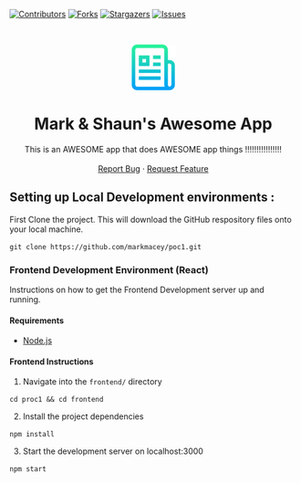 <!-- PROJECT SHIELDS -->

[![Contributors][contributors-shield]][contributors-url]
[![Forks][forks-shield]][forks-url]
[![Stargazers][stars-shield]][stars-url]
[![Issues][issues-shield]][issues-url]

<!-- PROJECT LOGO -->
<br />
<p align="center">
  <a href="https://github.com/markmacey/poc1">
    <img src="images/logo.png" alt="Logo" width="80" height="80">
  </a>

  <h1 align="center">Mark & Shaun's Awesome App</h1>

  <p align="center">
    This is an AWESOME app that does AWESOME app things !!!!!!!!!!!!!!!!
    <br />
    <br />
    <a href="https://github.com/markmacey/poc1/issues">Report Bug</a>
    ·
    <a href="https://github.com/markmacey/poc1/issues">Request Feature</a>
  </p>
</p>

<!-- GETTING STARTED -->

## Setting up Local Development environments :

First Clone the project. This will download the GitHub respository files onto your local machine.

```Shell
git clone https://github.com/markmacey/poc1.git
```

### Frontend Development Environment (React)

Instructions on how to get the Frontend Development server up and running.

#### Requirements

- [Node.js](https://nodejs.org)

#### Frontend Instructions

1. Navigate into the `frontend/` directory

```Shell
cd proc1 && cd frontend
```

2. Install the project dependencies

```Shell
npm install
```

3. Start the development server on localhost:3000

```Shell
npm start
```

<!-- MARKDOWN LINKS & IMAGES -->
<!--
*** I'm using markdown "reference style" links for readability.
*** Reference links are enclosed in brackets [ ] instead of parentheses ( ).
*** for contributors-url, forks-url, etc. This is an optional, concise syntax you may use.
*** https://www.markdownguide.org/basic-syntax/#reference-style-links
-->

[contributors-shield]: https://img.shields.io/github/contributors/markmacey/poc1.svg?style=for-the-badge
[contributors-url]: https://github.com/markmacey/poc1/graphs/contributors
[forks-shield]: https://img.shields.io/github/forks/markmacey/poc1.svg?style=for-the-badge
[forks-url]: https://github.com/markmacey/poc1/network/members
[stars-shield]: https://img.shields.io/github/stars/markmacey/poc1.svg?style=for-the-badge
[stars-url]: https://github.com/markmacey/poc1/stargazers
[issues-shield]: https://img.shields.io/github/issues/markmacey/poc1.svg?style=for-the-badge
[issues-url]: https://github.com/markmacey/poc1/issues

